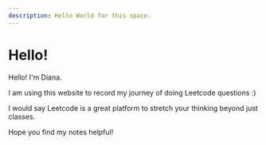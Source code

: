 ```yaml
---
description: Hello World for this space.
---
```


# Hello!

Hello! I'm Diana.

I am using this website to record my journey of doing Leetcode questions :\)

I would say Leetcode is a great platform to stretch your thinking beyond just classes. 

Hope you find my notes helpful!

